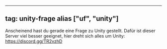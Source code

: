 
---
tag: unity-frage
alias ["uf", "unity"]
---

 Anscheinend hast du gerade eine Frage zu Unity gestellt. Dafür ist dieser Server viel besser geeignet, hier dreht sich alles um Unity: https://discord.gg/TR2vzhD
